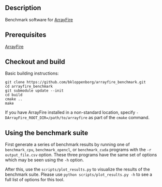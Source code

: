 ## Description

Benchmark software for [ArrayFire](https://github.com/arrayfire/arrayfire)

## Prerequisites

[ArrayFire](https://github.com/arrayfire/arrayfire)

## Checkout and build

Basic building instructions:

    git clone https://github.com/bkloppenborg/arrayfire_benchmark.git
    cd arrayfire_benchmark
    git submodule update --init
    cd build
    cmake ..
    make

If you have ArrayFire installed in a non-standard location, specify
`-DArrayFire_ROOT_DIR=/path/to/arrayfire` as part of the `cmake` command.

## Using the benchmark suite

First generate a series of benchmark results by running one of 
`benchmark_cpu`, `benchmark_opencl`, or `benchmark_cuda` programs with the
`-r output_file.csv` option. These three programs have the same set of options
which may be seen using the `-h` option.

After this, use the `scripts/plot_results.py` to visualize the results of
the benchmark suite. Please use `python scripts/plot_results.py -h` to see
a full list of options for this tool.
